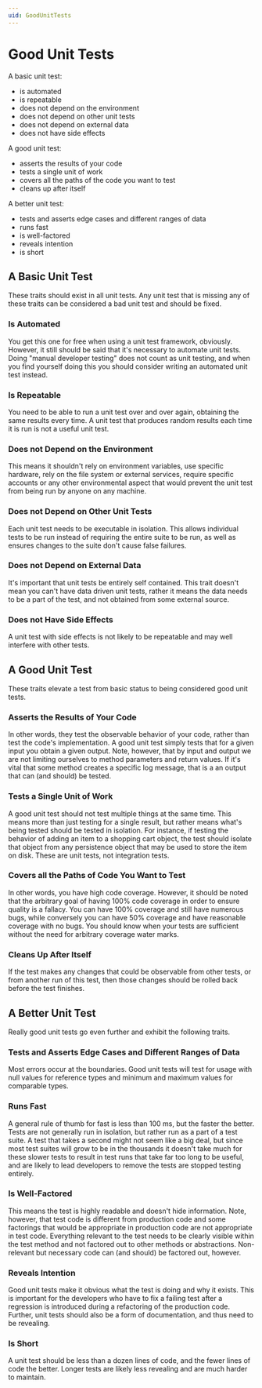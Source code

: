 ```yaml
---
uid: GoodUnitTests
---
```


Good Unit Tests
===============
A basic unit test:
* is automated
* is repeatable
* does not depend on the environment
* does not depend on other unit tests
* does not depend on external data
* does not have side effects

A good unit test:
* asserts the results of your code
* tests a single unit of work
* covers all the paths of the code you want to test
* cleans up after itself

A better unit test:
* tests and asserts edge cases and different ranges of data
* runs fast
* is well-factored
* reveals intention
* is short

## A Basic Unit Test

These traits should exist in all unit tests. Any unit test that is missing any of these traits can be considered a bad unit test and should be fixed.

### Is Automated

You get this one for free when using a unit test framework, obviously. However, it still should be said that it's necessary to automate unit tests. Doing "manual developer testing" does not count as unit testing, and when you find yourself doing this you should consider writing an automated unit test instead.

### Is Repeatable

You need to be able to run a unit test over and over again, obtaining the same results every time. A unit test that produces random results each time it is run is not a useful unit test.

### Does not Depend on the Environment

This means it shouldn't rely on environment variables, use specific hardware, rely on the file system or external services, require specific accounts or any other environmental aspect that would prevent the unit test from being run by anyone on any machine.

### Does not Depend on Other Unit Tests

Each unit test needs to be executable in isolation. This allows individual tests to be run instead of requiring the entire suite to be run, as well as ensures changes to the suite don't cause false failures.

### Does not Depend on External Data

It's important that unit tests be entirely self contained. This trait doesn't mean you can't have data driven unit tests, rather it means the data needs to be a part of the test, and not obtained from some external source.

### Does not Have Side Effects

 A unit test with side effects is not likely to be repeatable and may well interfere with other tests.

## A Good Unit Test

These traits elevate a test from basic status to being considered good unit tests.

### Asserts the Results of Your Code

In other words, they test the observable behavior of your code, rather than test the code's implementation. A good unit test simply tests that for a given input you obtain a given output. Note, however, that by input and output we are not limiting ourselves to method parameters and return values. If it's vital that some method creates a specific log message, that is a an output that can (and should) be tested.

### Tests a Single Unit of Work

A good unit test should not test multiple things at the same time. This means more than just testing for a single result, but rather means what's being tested should be tested in isolation. For instance, if testing the behavior of adding an item to a shopping cart object, the test should isolate that object from any persistence object that may be used to store the item on disk. These are unit tests, not integration tests.

### Covers all the Paths of Code You Want to Test

In other words, you have high code coverage. However, it should be noted that the arbitrary goal of having 100% code coverage in order to ensure quality is a fallacy. You can have 100% coverage and still have numerous bugs, while conversely you can have 50% coverage and have reasonable coverage with no bugs. You should know when your tests are sufficient without the need for arbitrary coverage water marks.

### Cleans Up After Itself

If the test makes any changes that could be observable from other tests, or from another run of this test, then those changes should be rolled back before the test finishes.

 ## A Better Unit Test

Really good unit tests go even further and exhibit the following traits.

### Tests and Asserts Edge Cases and Different Ranges of Data

Most errors occur at the boundaries. Good unit tests will test for usage with null values for reference types and minimum and maximum values for comparable types.

### Runs Fast

A general rule of thumb for fast is less than 100 ms, but the faster the better. Tests are not generally run in isolation, but rather run as a part of a test suite. A test that takes a second might not seem like a big deal, but since most test suites will grow to be in the thousands it doesn't take much for these slower tests to result in test runs that take far too long to be useful, and are likely to lead developers to remove the tests are stopped testing entirely.

### Is Well-Factored

This means the test is highly readable and doesn't hide information. Note, however, that test code is different from production code and some factorings that would be appropriate in production code are not appropriate in test code. Everything relevant to the test needs to be clearly visible within the test method and not factored out to other methods or abstractions. Non-relevant but necessary code can (and should) be factored out, however.

### Reveals Intention

Good unit tests make it obvious what the test is doing and why it exists. This is important for the developers who have to fix a failing test after a regression is introduced during a refactoring of the production code. Further, unit tests should also be a form of documentation, and thus need to be revealing.

### Is Short

A unit test should be less than a dozen lines of code, and the fewer lines of code the better. Longer tests are likely less revealing and are much harder to maintain.